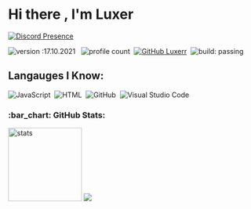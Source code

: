 # Hi there , I'm Luxer 
[![Discord Presence](https://lanyard-profile-readme.vercel.app/api/262310294749970433?hideDiscrim=true)](https://discord.com/users/262310294749970433)

![version :17.10.2021](https://img.shields.io/badge/version-17.10.2021-informational) &nbsp;
![profile count](https://komarev.com/ghpvc/?username=Luxerr&color=red)&nbsp;
[![GitHub Luxerr](https://img.shields.io/github/followers/Luxerr?label=follow&style=social)](https://github.com/Luxerr)&nbsp;
![build: passing](https://img.shields.io/badge/build-passing-success)


## Langauges I Know:
![JavaScript](https://img.shields.io/badge/-JavaScript-05122A?style=flat&logo=javascript)&nbsp;
![HTML](https://img.shields.io/badge/-HTML-05122A?style=flat&logo=HTML5)&nbsp;
![GitHub](https://img.shields.io/badge/-GitHub-05122A?style=flat&logo=github)&nbsp;
![Visual Studio Code](https://img.shields.io/badge/-Visual%20Studio%20Code-05122A?style=flat&logo=visual-studio-code&logoColor=007ACC)&nbsp;


<h3 align="left">:bar_chart: GitHub Stats:</h3>
<p align="left">
   <img src="https://github-readme-stats.vercel.app/api?username=Luxerr&count_private=true&show_icons=true&theme=dark&hide_border=true" width="%100" height="150px" alt="stats" />
<img src="https://github-profile-trophy.vercel.app/?username=Luxerr&theme=radical" />
</p>
